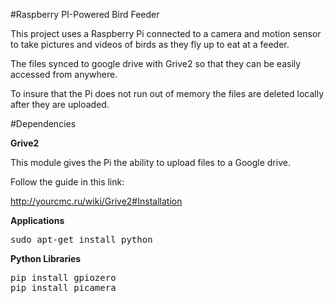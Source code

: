 #Raspberry PI-Powered Bird Feeder

This project uses a Raspberry Pi connected to a camera and motion sensor to take pictures and videos of birds as they fly up to eat at a feeder.

The files synced to google drive with Grive2 so that they can be easily accessed from anywhere.

To insure that the Pi does not run out of memory the files are deleted locally after they are uploaded.

#Dependencies

**Grive2**

This module gives the Pi the ability to upload files to a Google drive.

Follow the guide in this link:

http://yourcmc.ru/wiki/Grive2#Installation

**Applications**
<pre>
sudo apt-get install python
</pre>

**Python Libraries**
<pre>
pip install gpiozero
pip install picamera
</pre>
